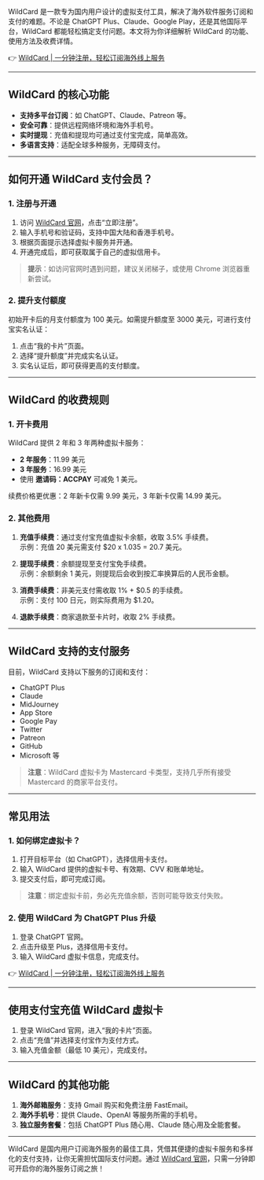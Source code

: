 WildCard 是一款专为国内用户设计的虚拟支付工具，解决了海外软件服务订阅和支付的难题。不论是 ChatGPT Plus、Claude、Google Play，还是其他国际平台，WildCard 都能轻松搞定支付问题。本文将为你详细解析 WildCard 的功能、使用方法及收费详情。

👉 [WildCard | 一分钟注册，轻松订阅海外线上服务](https://bit.ly/bewildcard)

---

## WildCard 的核心功能

- **支持多平台订阅**：如 ChatGPT、Claude、Patreon 等。
- **安全可靠**：提供远程网络环境和海外手机号。
- **实时提现**：充值和提现均可通过支付宝完成，简单高效。
- **多语言支持**：适配全球多种服务，无障碍支付。

---

## 如何开通 WildCard 支付会员？

### 1. 注册与开通

1. 访问 [WildCard 官网](https://bit.ly/bewildcard)，点击“立即注册”。
2. 输入手机号和验证码，支持中国大陆和香港手机号。
3. 根据页面提示选择虚拟卡服务并开通。
4. 开通完成后，即可获取属于自己的虚拟信用卡。

> **提示**：如访问官网时遇到问题，建议关闭梯子，或使用 Chrome 浏览器重新尝试。

### 2. 提升支付额度

初始开卡后的月支付额度为 100 美元。如需提升额度至 3000 美元，可进行支付宝实名认证：

1. 点击“我的卡片”页面。
2. 选择“提升额度”并完成实名认证。
3. 实名认证后，即可获得更高的支付额度。

---

## WildCard 的收费规则

### 1. 开卡费用

WildCard 提供 2 年和 3 年两种虚拟卡服务：

- **2 年服务**：11.99 美元  
- **3 年服务**：16.99 美元  
- 使用 **邀请码：ACCPAY** 可减免 1 美元。

续费价格更优惠：2 年新卡仅需 9.99 美元，3 年新卡仅需 14.99 美元。

### 2. 其他费用

1. **充值手续费**：通过支付宝充值虚拟卡余额，收取 3.5% 手续费。  
   示例：充值 20 美元需支付 $20 x 1.035 = 20.7 美元。

2. **提现手续费**：余额提现至支付宝免手续费。  
   示例：余额剩余 1 美元，则提现后会收到按汇率换算后的人民币金额。

3. **消费手续费**：非美元支付需收取 1% + $0.5 的手续费。  
   示例：支付 100 日元，则实际费用为 $1.20。

4. **退款手续费**：商家退款至卡片时，收取 2% 手续费。

---

## WildCard 支持的支付服务

目前，WildCard 支持以下服务的订阅和支付：

- ChatGPT Plus
- Claude
- MidJourney
- App Store
- Google Pay
- Twitter
- Patreon
- GitHub
- Microsoft 等

> **注意**：WildCard 虚拟卡为 Mastercard 卡类型，支持几乎所有接受 Mastercard 的商家平台支付。

---

## 常见用法

### 1. 如何绑定虚拟卡？

1. 打开目标平台（如 ChatGPT），选择信用卡支付。
2. 输入 WildCard 提供的虚拟卡号、有效期、CVV 和账单地址。
3. 提交支付后，即可完成订阅。

> **注意**：绑定虚拟卡前，务必先充值余额，否则可能导致支付失败。

### 2. 使用 WildCard 为 ChatGPT Plus 升级

1. 登录 ChatGPT 官网。
2. 点击升级至 Plus，选择信用卡支付。
3. 输入 WildCard 虚拟卡信息，完成支付。

👉 [WildCard | 一分钟注册，轻松订阅海外线上服务](https://bit.ly/bewildcard)

---

## 使用支付宝充值 WildCard 虚拟卡

1. 登录 WildCard 官网，进入“我的卡片”页面。
2. 点击“充值”并选择支付宝作为支付方式。
3. 输入充值金额（最低 10 美元），完成支付。

---

## WildCard 的其他功能

1. **海外邮箱服务**：支持 Gmail 购买和免费注册 FastEmail。
2. **海外手机号**：提供 Claude、OpenAI 等服务所需的手机号。
3. **独立服务套餐**：包括 ChatGPT Plus 随心用、Claude 随心用及全能套餐。

---

WildCard 是国内用户订阅海外服务的最佳工具，凭借其便捷的虚拟卡服务和多样化的支付支持，让你无需担忧国际支付问题。通过 [WildCard 官网](https://bit.ly/bewildcard)，只需一分钟即可开启你的海外服务订阅之旅！